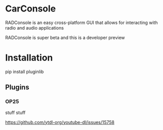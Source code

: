 # CarConsole
RADConsole is an easy cross-platform GUI that allows for interacting with radio and audio applications

RADConsole is super beta and this is a developer preview

# Installation
pip install pluginlib

## Plugins
### OP25
stuff
stuff

https://github.com/ytdl-org/youtube-dl/issues/15758